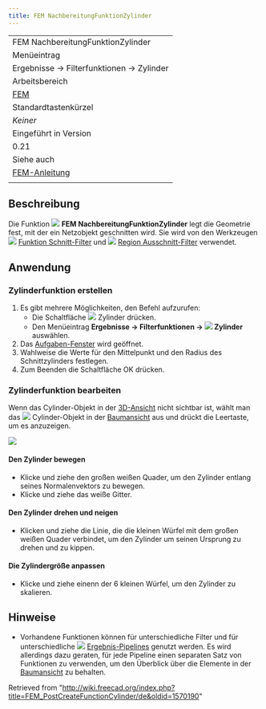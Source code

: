 ```yaml
---
title: FEM NachbereitungFunktionZylinder
---
```

|  |
| --- |
| FEM NachbereitungFunktionZylinder |
| Menüeintrag |
| Ergebnisse → Filterfunktionen → Zylinder |
| Arbeitsbereich |
| [FEM](/FEM_Workbench/de "FEM Workbench/de") |
| Standardtastenkürzel |
| *Keiner* |
| Eingeführt in Version |
| 0.21 |
| Siehe auch |
| [FEM-Anleitung](/FEM_tutorial/de "FEM tutorial/de") |
|  |

## Beschreibung

Die Funktion ![](/images/FEM_PostCreateFunctionCylinder.svg) **FEM NachbereitungFunktionZylinder** legt die Geometrie fest, mit der ein Netzobjekt geschnitten wird. Sie wird von den Werkzeugen ![](/images/FEM_PostFilterCutFunction.svg) [Funktion Schnitt-Filter](/FEM_PostFilterCutFunction/de "FEM PostFilterCutFunction/de") und ![](/images/FEM_PostFilterClipRegion.svg) [Region Ausschnitt-Filter](/FEM_PostFilterClipRegion/de "FEM PostFilterClipRegion/de") verwendet.

## Anwendung

### Zylinderfunktion erstellen

1. Es gibt mehrere Möglichkeiten, den Befehl aufzurufen:
   * Die Schaltfläche ![](/images/FEM_PostCreateFunctionCylinder.svg) Zylinder drücken.
   * Den Menüeintrag **Ergebnisse → Filterfunktionen → ![](/images/FEM_PostCreateFunctionCylinder.svg) Zylinder** auswählen.
2. Das [Aufgaben-Fenster](/Task_panel/de "Task panel/de") wird geöffnet.
3. Wahlweise die Werte für den Mittelpunkt und den Radius des Schnittzylinders festlegen.
4. Zum Beenden die Schaltfläche OK drücken.

### Zylinderfunktion bearbeiten

Wenn das Cylinder-Objekt in der [3D-Ansicht](/3D_view/de "3D view/de") nicht sichtbar ist, wählt man das ![](/images/FEM_PostCreateFunctionCylinder.svg) Cylinder-Objekt in der [Baumansicht](/Tree_view/de "Tree view/de") aus und drückt die Leertaste, um es anzuzeigen.

![](/images/FEM_Cylinder-Cut-Function-Example.png)

#### Den Zylinder bewegen

* Klicke und ziehe den großen weißen Quader, um den Zylinder entlang seines Normalenvektors zu bewegen.
* Klicke und ziehe das weiße Gitter.

#### Den Zylinder drehen und neigen

* Klicken und ziehe die Linie, die die kleinen Würfel mit dem großen weißen Quader verbindet, um den Zylinder um seinen Ursprung zu drehen und zu kippen.

#### Die Zylindergröße anpassen

* Klicke und ziehe einenn der 6 kleinen Würfel, um den Zylinder zu skalieren.

## Hinweise

* Vorhandene Funktionen können für unterschiedliche Filter und für unterschiedliche ![](/images/FEM_PostPipelineFromResult.svg) [Ergebnis-Pipelines](/FEM_PostPipelineFromResult/de "FEM PostPipelineFromResult/de") genutzt werden. Es wird allerdings dazu geraten, für jede Pipeline einen separaten Satz von Funktionen zu verwenden, um den Überblick über die Elemente in der [Baumansicht](/Tree_view/de "Tree view/de") zu behalten.

Retrieved from "<http://wiki.freecad.org/index.php?title=FEM_PostCreateFunctionCylinder/de&oldid=1570190>"